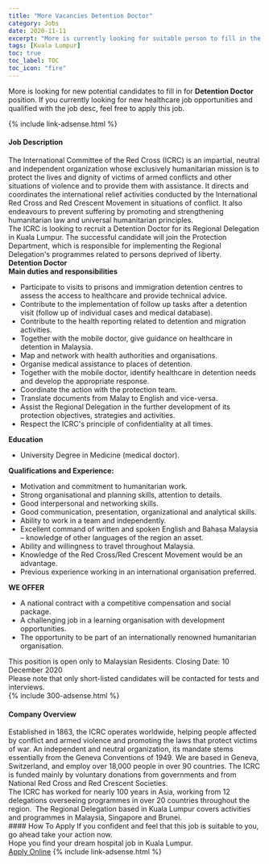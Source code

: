 ```yaml
---
title: "More Vacancies Detention Doctor" 
category: Jobs 
date: 2020-11-11 
excerpt: "More is currently looking for suitable person to fill in the Detention Doctor which positioned at Kuala Lumpur" 
tags: [Kuala Lumpur] 
toc: true 
toc_label: TOC 
toc_icon: "fire" 
--- 
```


<p>More is looking for new potential candidates to fill in for <b>Detention Doctor</b> position. If you currently looking for new healthcare job opportunities and qualified with the job desc, feel free to apply this job.
</p>{% include link-adsense.html %} 
<div><div><div><h4>Job Description</h4></div></div><div><div><span><div><div><div>The International Committee of the Red Cross (ICRC) is an impartial, neutral and independent organization whose exclusively humanitarian mission is to protect the lives and dignity of victims of armed conflicts and other situations of violence and to provide them with assistance. It directs and coordinates the international relief activities conducted by the International Red Cross and Red Crescent Movement in situations of conflict. It also endeavours to prevent suffering by promoting and strengthening humanitarian law and universal humanitarian principles.</div><div>The ICRC is looking to recruit a Detention Doctor for its Regional Delegation in Kuala Lumpur. The successful candidate will join the Protection Department, which is responsible for implementing the Regional Delegation's programmes related to persons deprived of liberty.</div><div><strong>Detention Doctor</strong></div><div><strong>Main duties and responsibilities</strong></div><ul><li>Participate to visits to prisons and immigration detention centres to assess the access to healthcare and provide technical advice.</li><li>Contribute to the implementation of follow up tasks after a detention visit (follow up of individual cases and medical database).</li><li>Contribute to the health reporting related to detention and migration activities.</li><li>Together with the mobile doctor, give guidance on healthcare in detention in Malaysia.</li><li>Map and network with health authorities and organisations.</li><li>Organise medical assistance to places of detention.</li><li>Together with the mobile doctor, identify healthcare in detention needs and develop the appropriate response.</li><li>Coordinate the action with the protection team.</li><li>Translate documents from Malay to English and vice-versa.</li><li>Assist the Regional Delegation in the further development of its protection objectives, strategies and activities.</li><li>Respect the ICRC's principle of confidentiality at all times.</li></ul><div><strong>Education</strong></div><ul><li>University Degree in Medicine (medical doctor).</li></ul><div><strong>Qualifications and Experience:</strong></div><ul><li>Motivation and commitment to humanitarian work.</li><li>Strong organisational and planning skills, attention to details.</li><li>Good interpersonal and networking skills.</li><li>Good communication, presentation, organizational and analytical skills.</li><li>Ability to work in a team and independently.</li><li>Excellent command of written and spoken English and Bahasa Malaysia &#8211; knowledge of other languages of the region an asset.</li><li>Ability and willingness to travel throughout Malaysia.</li><li>Knowledge of the Red Cross/Red Crescent Movement would be an advantage.</li><li>Previous experience working in an international organisation preferred.</li></ul><div><strong>WE OFFER</strong></div><ul><li>A national contract with a competitive compensation and social package.</li><li>A challenging job in a learning organisation with development opportunities.</li><li>The opportunity to be part of an internationally renowned humanitarian organisation.</li></ul><div>This position is open only to Malaysian Residents. Closing Date: 10 December 2020</div><div>Please note that only short-listed candidates will be contacted for tests and interviews.</div></div></div></span></div></div></div> 
{% include 300-adsense.html %} 
<div><div><div><h4>Company Overview</h4></div></div><div><div><span><div><div>Established in 1863, the ICRC operates worldwide, helping people affected by conflict and armed violence and promoting the laws that protect victims of war. An independent and neutral organization, its mandate stems essentially from the Geneva Conventions of 1949. We are based in Geneva, Switzerland, and employ over 18,000 people in over 90 countries. The ICRC is funded mainly by voluntary donations from governments and from National Red Cross and Red Crescent Societies.</div>
<div>
<div>
<div>
<div>The ICRC has worked for nearly 100 years in Asia, working from 12 delegations overseeing programmes in over 20 countries throughout the region.&#160; The Regional Delegation based in Kuala Lumpur covers activities and programmes in Malaysia, Singapore and Brunei.&#160;</div>
</div>
</div>
</div></div></span></div></div></div> 
#### How To Apply 
If you confident and feel that this job is suitable to you, go ahead take your action now. <br/> 
Hope you find your dream hospital job in Kuala Lumpur. <br/> 
<a href="https://www.jobstreet.com.my/en/job/detention-doctor-4419964?jobId=jobstreet-my-job-4419964&sectionRank=5&token=0~23551069-216d-4e3f-b539-3052bf689da7&fr=SRP%20View%20In%20New%20Ta" class="btn btn--warning" target="_blank" rel="nofollow noopenner">Apply Online</a> 
{% include link-adsense.html %} 